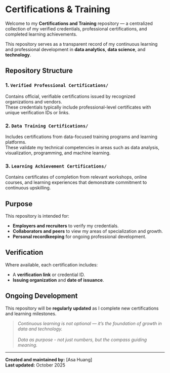 # Certifications & Training

Welcome to my **Certifications and Training** repository — a centralized collection of my verified credentials, professional certifications, and completed learning achievements.  

This repository serves as a transparent record of my continuous learning and professional development in **data analytics**, **data science**, and **technology**.


## Repository Structure

### 1. `Verified Professional Certifications/`
Contains official, verifiable certifications issued by recognized organizations and vendors.  
These credentials typically include professional-level certificates with unique verification IDs or links.

### 2. `Data Training Certifications/`
Includes certifications from data-focused training programs and learning platforms.  
These validate my technical competencies in areas such as data analysis, visualization, programming, and machine learning.

### 3. `Learning Achievement Certifications/`
Contains certificates of completion from relevant workshops, online courses, and learning experiences that demonstrate commitment to continuous upskilling.


## Purpose
This repository is intended for:
- **Employers and recruiters** to verify my credentials.
- **Collaborators and peers** to view my areas of specialization and growth.
- **Personal recordkeeping** for ongoing professional development.

## Verification
Where available, each certification includes:
- A **verification link** or credential ID.
- **Issuing organization** and **date of issuance**.

## Ongoing Development
This repository will be **regularly updated** as I complete new certifications and learning milestones.  

> _Continuous learning is not optional — it’s the foundation of growth in data and technology._
> <br><br>
> _Data as purpose - not just numbers, but the compass guiding meaning._

---

**Created and maintained by:** [Asa Huang]  
**Last updated:** October 2025
